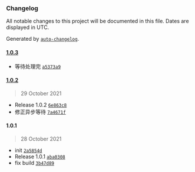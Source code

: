 ### Changelog

All notable changes to this project will be documented in this file. Dates are displayed in UTC.

Generated by [`auto-changelog`](https://github.com/CookPete/auto-changelog).

#### [1.0.3](https://github.com/bangbang93/async-stream-consumer/compare/1.0.2...1.0.3)

- 等待处理完 [`a5373a9`](https://github.com/bangbang93/async-stream-consumer/commit/a5373a90950b2f6be25e225a78f67b08f1de6595)

#### [1.0.2](https://github.com/bangbang93/async-stream-consumer/compare/1.0.1...1.0.2)

> 29 October 2021

- Release 1.0.2 [`6e863c8`](https://github.com/bangbang93/async-stream-consumer/commit/6e863c892c7f5f3bd7aa3b80363e13beace534ce)
- 修正异步等待 [`7a4671f`](https://github.com/bangbang93/async-stream-consumer/commit/7a4671f187cbd7c313badf675af49108ec329e60)

#### 1.0.1

> 28 October 2021

- init [`2a5854d`](https://github.com/bangbang93/async-stream-consumer/commit/2a5854d0fcd14a96c23eeeba375264f50e7a8256)
- Release 1.0.1 [`aba0308`](https://github.com/bangbang93/async-stream-consumer/commit/aba0308ef1b1faf5c2b8b8f6900421b03e888364)
- fix build [`3b47d89`](https://github.com/bangbang93/async-stream-consumer/commit/3b47d8938f82256ac7ad703af9c5ce17b80f93e2)
